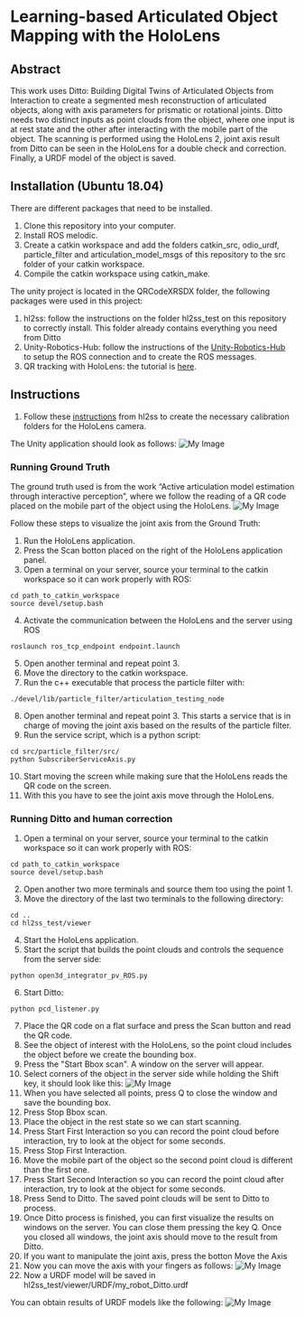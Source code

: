 # Learning-based Articulated Object Mapping with the HoloLens

## Abstract

This work uses Ditto: Building Digital Twins of Articulated Objects from Interaction to create a segmented mesh reconstruction of articulated objects, along with axis parameters for prismatic or rotational joints. Ditto needs two distinct inputs as point clouds from the object, where one input is at rest state and the other 
after interacting with the mobile part of the object. The scanning is performed using the HoloLens 2, joint axis result from Ditto can be seen in the HoloLens for a double check and correction. Finally, a URDF model of the object is saved.

## Installation (Ubuntu 18.04)
There are different packages that need to be installed.

1. Clone this repository into your computer.
2. Install ROS melodic.
3. Create a catkin workspace and add the folders catkin_src, odio_urdf, particle_filter and articulation_model_msgs of this repository to the src folder of your catkin workspace.
4. Compile the catkin workspace using catkin_make.


The unity project is located in the QRCodeXRSDX folder, the following packages were used in this project:
1. hl2ss: follow the instructions on the folder hl2ss_test on this repository to correctly install. This folder already contains everything you need from Ditto
2. Unity-Robotics-Hub: follow the instructions of the [Unity-Robotics-Hub](https://github.com/Unity-Technologies/Unity-Robotics-Hub/tree/main/tutorials/ros_unity_integration) to setup the ROS connection and to create the ROS messages.
3. QR tracking with HoloLens: the tutorial is [here](https://codeholo.com/2021/03/27/qrcode-tracking-with-hololens-2-xr-sdk-and-mrtk-v2-5/).


## Instructions
1. Follow these [instructions](https://github.com/DiegoMachain/ArticulatedObjectMapping/blob/main/hl2ss_test/instructions.md) from hl2ss to create the necessary calibration folders for the HoloLens camera.

The Unity application should look as follows:
![My Image](images/HoloLensApp.png)


### Running Ground Truth
The ground truth used is from the work “Active articulation model estimation through interactive perception”, where we follow the reading of a QR code placed on the 
mobile part of the object using the HoloLens. 
![My Image](images/QR_setup.png)

Follow these steps to visualize the joint axis from the Ground Truth:

1. Run the HoloLens application.
2. Press the Scan botton placed on the right of the HoloLens application panel.
3. Open a terminal on your server, source your terminal to the catkin workspace so it can work properly with ROS:
```
cd path_to_catkin_workspace
source devel/setup.bash
```
4. Activate the communication between the HoloLens and the server using ROS
```
roslaunch ros_tcp_endpoint endpoint.launch
```
5. Open another terminal and repeat point 3.
6. Move the directory to the catkin workspace.
7. Run the c++ executable that process the particle filter with:
```
./devel/lib/particle_filter/articulation_testing_node
```
8. Open another terminal and repeat point 3. This starts a service that is in charge of moving the joint axis based on the results of the particle filter.
9. Run the service script, which is a python script:
```
cd src/particle_filter/src/
python SubscriberServiceAxis.py
```
10. Start moving the screen while making sure that the HoloLens reads the QR code on the screen.
11. With this you have to see the joint axis move through the HoloLens.



### Running Ditto and human correction

1. Open a terminal on your server, source your terminal to the catkin workspace so it can work properly with ROS:
```
cd path_to_catkin_workspace
source devel/setup.bash
```
2. Open another two more terminals and source them too using the point 1.
3. Move the directory of the last two terminals to the following directory:
```
cd ..
cd hl2ss_test/viewer
```
4. Start the HoloLens application.
5. Start the script that builds the point clouds and controls the sequence from the server side:
```
python open3d_integrator_pv_ROS.py
```
6. Start Ditto:
```
python pcd_listener.py
```
7. Place the QR code on a flat surface and press the Scan button and read the QR code.
8. See the object of interest with the HoloLens, so the point cloud includes the object before we create the bounding box.
9. Press the "Start Bbox scan". A window on the server will appear.
10. Select corners of the object in the server side while holding the Shift key, it should look like this:
![My Image](images/Edges.png)
11. When you have selected all points, press Q to close the window and save the bounding box.
12. Press Stop Bbox scan.
13. Place the object in the rest state so we can start scanning.
14. Press Start First Interaction so you can record the point cloud before interaction, try to look at the object for some seconds.
15. Press Stop First Interaction.
16. Move the mobile part of the object so the second point cloud is different than the first one.
17. Press Start Second Interaction so you can record the point cloud after interaction, try to look at the object for some seconds.
18. Press Send to Ditto. The saved point clouds will be sent to Ditto to process.
19. Once Ditto process is finished, you can first visualize the results on windows on the server. You can close them pressing the key Q.
Once you closed all windows, the joint axis should move to the result from Ditto.
20. If you want to manipulate the joint axis, press the botton Move the Axis
21. Now you can move the axis with your fingers as follows:
![My Image](images/HoloLens.png)
22. Now a URDF model will be saved in hl2ss_test/viewer/URDF/my_robot_Ditto.urdf

You can obtain results of URDF models like the following:
![My Image](images/URDF.png)
